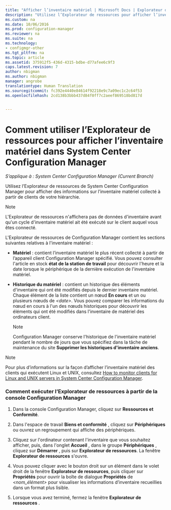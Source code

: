 ```yaml
---
title: "Afficher l’inventaire matériel | Microsoft Docs | Explorateur de ressources"
description: "Utilisez l’Explorateur de ressources pour afficher l’inventaire matériel dans System Center Configuration Manager."
ms.custom: na
ms.date: 10/06/2016
ms.prod: configuration-manager
ms.reviewer: na
ms.suite: na
ms.technology:
- configmgr-other
ms.tgt_pltfrm: na
ms.topic: article
ms.assetid: 375912f5-436d-4315-bdbe-d77afee6c9f3
caps.latest.revision: 7
author: nbigman
ms.author: nbigman
manager: angrobe
translationtype: Human Translation
ms.sourcegitcommit: fc392e4440e84614f92218e9c7a09ec1c2c64f53
ms.openlocfilehash: 2cd138b3bbb437d84f0ff7c2aeef869518bd817d


---
```

# <a name="how-to-use-resource-explorer-to-view-hardware-inventory-in-system-center-configuration-manager"></a>Comment utiliser l’Explorateur de ressources pour afficher l’inventaire matériel dans System Center Configuration Manager

*S’applique à : System Center Configuration Manager (Current Branch)*

Utilisez l’Explorateur de ressources de System Center Configuration Manager pour afficher des informations sur l’inventaire matériel collecté à partir de clients de votre hiérarchie.  

> [!NOTE]  
>  L'Explorateur de ressources n'affichera pas de données d'inventaire avant qu'un cycle d'inventaire matériel ait été exécuté sur le client auquel vous êtes connecté.  

 L'Explorateur de ressources de Configuration Manager contient les sections suivantes relatives à l'inventaire matériel :  

-   **Matériel** : contient l’inventaire matériel le plus récent collecté à partir de l’appareil client Configuration Manager spécifié. Vous pouvez consulter l'article en stock **état de la station de travail** pour découvrir l'heure et la date lorsque le périphérique de la dernière exécution de l'inventaire matériel.  

-   **Historique du matériel** : contient un historique des éléments d'inventaire qui ont été modifiés depuis le dernier inventaire matériel. Chaque élément de la liste contient un nœud **En cours** et un ou plusieurs nœuds de *<date\>*. Vous pouvez comparer les informations du nœud en cours à l'un des nœuds historiques pour découvrir les éléments qui ont été modifiés dans l'inventaire de matériel des ordinateurs client.  

    > [!NOTE]  
    >  Configuration Manager conserve l'historique de l'inventaire matériel pendant le nombre de jours que vous spécifiez dans la tâche de maintenance du site **Supprimer les historiques d'inventaire anciens**.  

> [!NOTE]  
>  Pour plus d’informations sur la façon d’afficher l’inventaire matériel des clients qui exécutent Linux et UNIX, consultez [How to monitor clients for Linux and UNIX servers in System Center Configuration Manager](../../../../core/clients/manage/monitor-clients-for-linux-and-unix-servers.md).  

### <a name="how-to-run-resource-explorer-from-the-configuration-manager-console"></a>Comment exécuter l’Explorateur de ressources à partir de la console Configuration Manager  

1.  Dans la console Configuration Manager, cliquez sur **Ressources et Conformité**.  

2.  Dans l'espace de travail **Biens et conformité** , cliquez sur **Périphériques** ou ouvrez un regroupement qui affiche des périphériques.  

3.  Cliquez sur l'ordinateur contenant l'inventaire que vous souhaitez afficher, puis, dans l'onglet **Accueil** , dans le groupe **Périphériques** , cliquez sur **Démarrer** , puis sur **Explorateur de ressources**. La fenêtre **Explorateur de ressources** s'ouvre.  

4.  Vous pouvez cliquer avec le bouton droit sur un élément dans le volet droit de la fenêtre **Explorateur de ressources**, puis cliquer sur **Propriétés** pour ouvrir la boîte de dialogue **Propriétés** de *<nom_élément\>* pour visualiser les informations d’inventaire recueillies dans un format plus lisible.  

5.  Lorsque vous avez terminé, fermez la fenêtre **Explorateur de ressources** .  



<!--HONumber=Dec16_HO3-->


